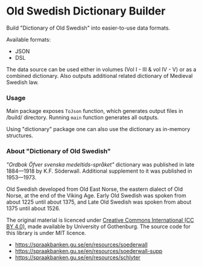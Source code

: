 # Old Swedish Dictionary Builder

Build "Dictionary of Old Swedish" into easier-to-use data formats.

Available formats:
- JSON
- DSL

The data source can be used either in volumes (Vol I - III & vol IV - V) or as a combined dictionary. Also outputs additional related dictionary of Medieval Swedish law.

### Usage

Main package exposes `ToJson` function, which generates output files in /build/ directory. Running `main` function generates all outputs.

Using "dictionary" package one can also use the dictionary as in-memory structures.

### About "Dictionary of Old Swedish"

_"Ordbok Öfver svenska medeltids-språket"_ dictionary was published in late 1884—1918 by K.F. Söderwall. Additional supplement to it was published in 1953—1973.

Old Swedish developed from Old East Norse, the eastern dialect of Old Norse, at the end of the Viking Age. Early Old Swedish was spoken from about 1225 until about 1375, and Late Old Swedish was spoken from about 1375 until about 1526.

The original material is licenced under [Creative Commons International (CC BY 4.0)](https://creativecommons.org/licenses/by/4.0/), made available by University of Gothenburg. The source code for this library is under MIT licence.

- https://spraakbanken.gu.se/en/resources/soederwall
- https://spraakbanken.gu.se/en/resources/soederwall-supp
- https://spraakbanken.gu.se/en/resources/schlyter
